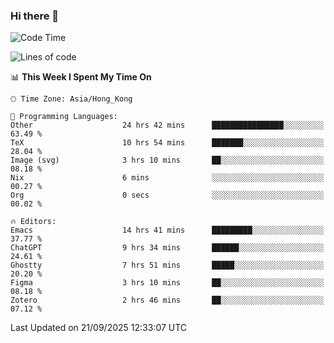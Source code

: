 ### Hi there 👋

<!--
**nicehiro/nicehiro** is a ✨ _special_ ✨ repository because its `README.md` (this file) appears on your GitHub profile.

Here are some ideas to get you started:

- 🔭 I’m currently working on ...
- 🌱 I’m currently learning ...
- 👯 I’m looking to collaborate on ...
- 🤔 I’m looking for help with ...
- 💬 Ask me about ...
- 📫 How to reach me: ...
- 😄 Pronouns: ...
- ⚡ Fun fact: ...
-->

<!--START_SECTION:waka-->
![Code Time](http://img.shields.io/badge/Code%20Time-1%2C056%20hrs%2015%20mins-blue)

![Lines of code](https://img.shields.io/badge/From%20Hello%20World%20I%27ve%20Written-1.9%20million%20lines%20of%20code-blue)

📊 **This Week I Spent My Time On** 

```text
🕑︎ Time Zone: Asia/Hong_Kong

💬 Programming Languages: 
Other                    24 hrs 42 mins      ████████████████░░░░░░░░░   63.49 % 
TeX                      10 hrs 54 mins      ███████░░░░░░░░░░░░░░░░░░   28.04 % 
Image (svg)              3 hrs 10 mins       ██░░░░░░░░░░░░░░░░░░░░░░░   08.18 % 
Nix                      6 mins              ░░░░░░░░░░░░░░░░░░░░░░░░░   00.27 % 
Org                      0 secs              ░░░░░░░░░░░░░░░░░░░░░░░░░   00.02 % 

🔥 Editors: 
Emacs                    14 hrs 41 mins      █████████░░░░░░░░░░░░░░░░   37.77 % 
ChatGPT                  9 hrs 34 mins       ██████░░░░░░░░░░░░░░░░░░░   24.61 % 
Ghostty                  7 hrs 51 mins       █████░░░░░░░░░░░░░░░░░░░░   20.20 % 
Figma                    3 hrs 10 mins       ██░░░░░░░░░░░░░░░░░░░░░░░   08.18 % 
Zotero                   2 hrs 46 mins       ██░░░░░░░░░░░░░░░░░░░░░░░   07.12 % 
```


 Last Updated on 21/09/2025 12:33:07 UTC
<!--END_SECTION:waka-->
